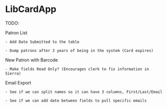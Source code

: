 # LibCardApp

TODO:


Patron List

	- Add Date Submitted to the table
	
	- Dump patrons after 3 years of being in the system (Card expires)
	
New Patron with Barcode

	- Make fields Read Only? (Encourages clerk to fix information in Sierra)

Email Export

	- See if we can split names so it can have 3 columns, First/Last/Email
	
	- See if we can add date between fields to pull specific emails
